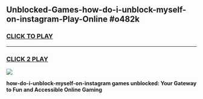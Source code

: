
## Unblocked-Games-how-do-i-unblock-myself-on-instagram-Play-Online #o482k
<h3>
<a href="https://news.freeplayer.one?title=how-do-i-unblock-myself-on-instagram&ref=3">CLICK TO PLAY</a></h3>
<hr>

<h3>
<a href="https://news.freeplayer.one?title=how-do-i-unblock-myself-on-instagram&ref=3">CLICK 2 PLAY</a>
  
</h3>

<a href="https://news.freeplayer.one?title=how-do-i-unblock-myself-on-instagram&ref=3"><img src="https://clearcache.store/games.png"></a>


**how-do-i-unblock-myself-on-instagram games unblocked: Your Gateway to Fun and Accessible Online Gaming**
